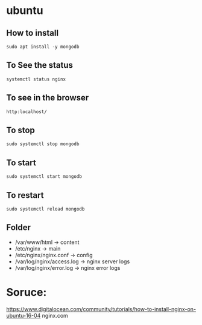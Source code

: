# ubuntu

## How to install 
`sudo apt install -y mongodb`

## To See the status 
`systemctl status nginx`

## To see in the browser 
`http:localhost/`

## To stop 
`sudo systemctl stop mongodb`

## To start 
`sudo systemctl start mongodb`

## To restart 
`sudo systemctl reload mongodb`

## Folder 
* /var/www/html -> content
* /etc/nginx -> main 
* /etc/nginx/nginx.conf -> config
* /var/log/nginx/access.log -> nginx server logs
* /var/log/nginx/error.log -> nginx error logs

# Soruce:
https://www.digitalocean.com/community/tutorials/how-to-install-nginx-on-ubuntu-16-04
nginx.com
